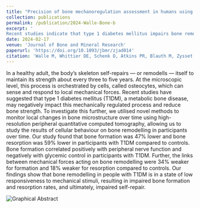 ```yaml
---
title: "Precision of bone mechanoregulation assessment in humans using longitudinal high-resolution peripheral quantitative computed tomography in vivo."
collection: publications
permalink: /publication/2024-Walle-Bone-b
excerpt: '
Recent studies indicate that type 1 diabetes mellitus impairs bone remodeling by reducing the skeleton's responsiveness to mechanical stimuli, leading to significantly lower bone formation and resorption rates compared to healthy controls.'
date: 2024-02-17
venue: 'Journal of Bone and Mineral Research'
paperurl: 'https://doi.org/10.1093/jbmr/zjad014'
citation: 'Walle M, Whittier DE, Schenk D, Atkins PR, Blauth M, Zysset P, Lippuner K, Müller R, Collins CJ. Precision of bone mechanoregulation assessment in humans using longitudinal high-resolution peripheral quantitative computed tomography in vivo. Bone. 2023 Jul 1;172:116780.'
---
```


In a healthy adult, the body’s skeleton self-repairs — or remodells — itself to maintain its strength about every three to five years. At the microscopic level, this process is orchestrated by cells, called osteocytes, which can sense and respond to local mechanical forces. Recent studies have suggested that type 1 diabetes mellitus (T1DM), a metabolic bone disease, may negatively impact this mechanically regulated process and reduce bone strength. To investigate this further, we utilised novel methods to monitor local changes in bone microstructure over time using high-resolution peripheral quantitative computed tomography, allowing us to study the results of cellular behaviour on bone remodelling in participants over time. Our study found that bone formation was 47% lower and bone resorption was 59% lower in participants with T1DM compared to controls. Bone formation correlated positively with peripheral nerve function and negatively with glycemic control in participants with T1DM. Further, the links between mechanical forces acting on bone remodelling were 34% weaker for formation and 18% weaker for resorption compared to controls. Our findings show that bone remodelling in people with T1DM is in a state of low responsiveness to mechanical stimuli, resulting in impaired bone formation and resorption rates, and ultimately, impaired self-repair.

![Graphical Abstract](nnn.png)

